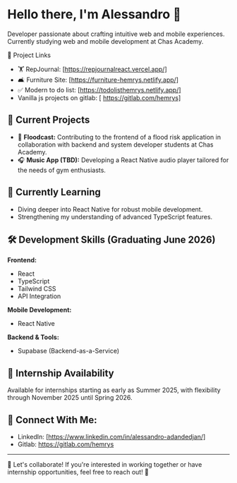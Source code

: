 # Hello there, I'm Alessandro 👋

Developer passionate about crafting intuitive web and mobile experiences. Currently studying web and mobile development at Chas Academy.

💖 Project Links

- 🏋️ RepJournal: [https://repjournalreact.vercel.app/]
- 🛋️ Furniture Site: [https://furniture-hemrys.netlify.app/]
- ✅ Modern to do list: [https://todolisthemrys.netlify.app/]
- Vanilla js projects on gitlab: [ https://gitlab.com/hemrys]

## 🔭 Current Projects

- 🌊 **Floodcast:** Contributing to the frontend of a flood risk application in collaboration with backend and system developer students at Chas Academy.
- 🎧 **Music App (TBD):** Developing a React Native audio player tailored for the needs of gym enthusiasts.

## 🌱 Currently Learning

- Diving deeper into React Native for robust mobile development.
- Strengthening my understanding of advanced TypeScript features.

## 🛠️ Development Skills (Graduating June 2026)

**Frontend:**
- React
- TypeScript
- Tailwind CSS
- API Integration

**Mobile Development:**
- React Native

**Backend & Tools:**
- Supabase (Backend-as-a-Service)

## 💼 Internship Availability

Available for internships starting as early as Summer 2025, with flexibility through November 2025 until Spring 2026.

## 🔗 Connect With Me:

- LinkedIn: [https://www.linkedin.com/in/alessandro-adandedjan/]
- Gitlab: https://gitlab.com/hemrys
---

🤝 Let's collaborate! If you're interested in working together or have internship opportunities, feel free to reach out! 🚀

